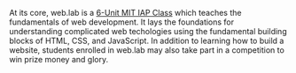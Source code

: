 At its core, web.lab is a [6-Unit MIT IAP Class](http://student.mit.edu/catalog/archive/spring/m6a.html#6.148) which teaches the fundamentals of web development. It lays the foundations for understanding complicated web techologies using the fundamental building blocks of HTML, CSS, and JavaScript. In addition to learning how to build a website, students enrolled in web.lab may also take part in a competition to win prize money and glory.